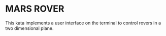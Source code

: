 # MARS ROVER

This kata implements a user interface on the terminal to control rovers in a two dimensional plane.